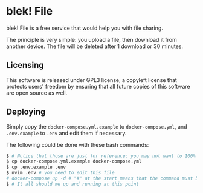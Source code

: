 # blek! File
blek! File is a free service that would help you with file sharing.

The principle is very simple: you upload a file, then download it from another device. The file will be deleted after 1 download or 30 minutes.

## Licensing
This software is released under GPL3 license, a copyleft license that protects users' freedom by ensuring that all future copies of this software are open source as well.

## Deploying
Simply copy the `docker-compose.yml.example` to `docker-compose.yml`, and `.env.example` to `.env` and edit them if necessary.

The following could be done with these bash commands:
```bash
$ # Notice that those are just for reference; you may not want to 100% copy them
$ cp docker-compose.yml.example docker-compose.yml
$ cp .env.example .env
$ nvim .env # you need to edit this file
# docker-compose up -d # "#" at the start means that the command must be run as root/sudo
$ # It all should me up and running at this point
```
